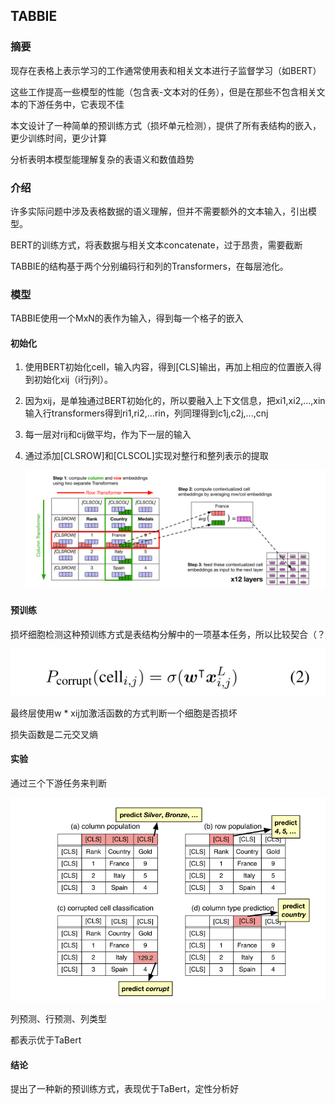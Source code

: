 ## TABBIE

### 摘要

现存在表格上表示学习的工作通常使用表和相关文本进行子监督学习（如BERT）

这些工作提高一些模型的性能（包含表-文本对的任务），但是在那些不包含相关文本的下游任务中，它表现不佳

本文设计了一种简单的预训练方式（损坏单元检测），提供了所有表结构的嵌入，更少训练时间，更少计算

分析表明本模型能理解复杂的表语义和数值趋势

### 介绍

许多实际问题中涉及表格数据的语义理解，但并不需要额外的文本输入，引出模型。

BERT的训练方式，将表数据与相关文本concatenate，过于昂贵，需要截断

TABBIE的结构基于两个分别编码行和列的Transformers，在每层池化。

### 模型

TABBIE使用一个MxN的表作为输入，得到每一个格子的嵌入

#### 初始化

1. 使用BERT初始化cell，输入内容，得到[CLS]输出，再加上相应的位置嵌入得到初始化xij（i行j列）。

2. 因为xij，是单独通过BERT初始化的，所以要融入上下文信息，把xi1,xi2,...,xin输入行transformers得到ri1,ri2,...rin，列同理得到c1j,c2j,...,cnj

3. 每一层对rij和cij做平均，作为下一层的输入

4. 通过添加[CLSROW]和[CLSCOL]实现对整行和整列表示的提取

   ![image-20211013121023454](images/TABBIE/image-20211013121023454.png) 



#### 预训练

损坏细胞检测这种预训练方式是表结构分解中的一项基本任务，所以比较契合（？

![image-20211013123856441](images/TABBIE/image-20211013123856441.png)  

最终层使用w * xij加激活函数的方式判断一个细胞是否损坏

损失函数是二元交叉熵

#### 实验

通过三个下游任务来判断

![image-20211013131620469](images/TABBIE/image-20211013131620469.png) 

列预测、行预测、列类型

都表示优于TaBert

#### 结论

提出了一种新的预训练方式，表现优于TaBert，定性分析好